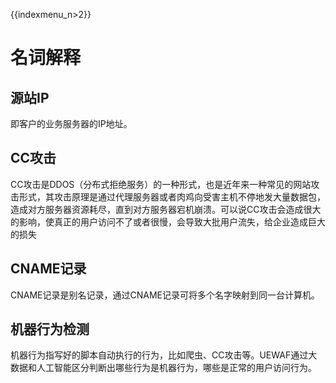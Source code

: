 {{indexmenu_n>2}}

# 名词解释

## 源站IP

即客户的业务服务器的IP地址。

## CC攻击

CC攻击是DDOS（分布式拒绝服务）的一种形式，也是近年来一种常见的网站攻击形式，其攻击原理是通过代理服务器或者肉鸡向受害主机不停地发大量数据包，造成对方服务器资源耗尽，直到对方服务器宕机崩溃。可以说CC攻击会造成很大的影响，使真正的用户访问不了或者很慢，会导致大批用户流失，给企业造成巨大的损失

## CNAME记录

CNAME记录是别名记录，通过CNAME记录可将多个名字映射到同一台计算机。

## 机器行为检测

机器行为指写好的脚本自动执行的行为，比如爬虫、CC攻击等。UEWAF通过大数据和人工智能区分判断出哪些行为是机器行为，哪些是正常的用户访问行为。
